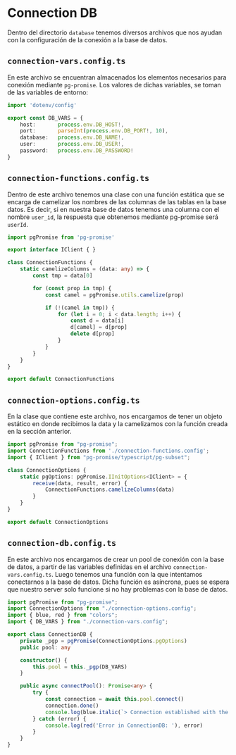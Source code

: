 # Connection DB

Dentro del directorio `database` tenemos diversos archivos que nos ayudan con la configuración de la conexión a la base de datos.

## `connection-vars.config.ts`

En este archivo se encuentran almacenados los elementos necesarios para conexión mediante `pg-promise`. Los valores de dichas variables, se toman de las variables de entorno:

```ts
import 'dotenv/config'

export const DB_VARS = {
    host:       process.env.DB_HOST!,
    port:       parseInt(process.env.DB_PORT!, 10),
    database:   process.env.DB_NAME!,
    user:       process.env.DB_USER!,
    password:   process.env.DB_PASSWORD!
}
```

## `connection-functions.config.ts`

Dentro de este archivo tenemos una clase con una función estática que se encarga de camelizar los nombres de las columnas de las tablas en la base datos. Es decir, si en nuestra base de datos tenemos una columna con el nombre `user_id`, la respuesta que obtenemos mediante pg-promise será `userId`.

```ts
import pgPromise from 'pg-promise'

export interface IClient { }

class ConnectionFunctions {
    static camelizeColumns = (data: any) => {
        const tmp = data[0]

        for (const prop in tmp) {
            const camel = pgPromise.utils.camelize(prop)

            if (!(camel in tmp)) {
                for (let i = 0; i < data.length; i++) {
                    const d = data[i]
                    d[camel] = d[prop]
                    delete d[prop]
                }
            }
        }
    }
}

export default ConnectionFunctions
```

## `connection-options.config.ts`

En la clase que contiene este archivo, nos encargamos de tener un objeto estático en donde recibimos la data y la camelizamos con la función creada en la sección anterior.

```ts
import pgPromise from "pg-promise";
import ConnectionFunctions from './connection-functions.config';
import { IClient } from "pg-promise/typescript/pg-subset";

class ConnectionOptions {
    static pgOptions: pgPromise.IInitOptions<IClient> = {
        receive(data, result, error) {
            ConnectionFunctions.camelizeColumns(data)
        }
    }
}

export default ConnectionOptions
```

## `connection-db.config.ts`

En este archivo nos encargamos de crear un pool de conexión con la base de datos, a partir de las variables definidas en el archivo `connection-vars.config.ts`. Luego tenemos una función con la que intentamos conectarnos a la base de datos. Dicha función es asíncrona, pues se espera que nuestro server solo funcione si no hay problemas con la base de datos.

```ts
import pgPromise from "pg-promise";
import ConnectionOptions from "./connection-options.config";
import { blue, red } from "colors";
import { DB_VARS } from "./connection-vars.config";

export class ConnectionDB {
    private _pgp = pgPromise(ConnectionOptions.pgOptions)
    public pool: any

    constructor() {
        this.pool = this._pgp(DB_VARS)
    }

    public async connectPool(): Promise<any> {
        try {
            const connection = await this.pool.connect()
            connection.done()
            console.log(blue.italic(`> Connection established with the database: ${DB_VARS.database} \n`))
        } catch (error) {
            console.log(red('Error in ConnectionDB: '), error)
        }
    }
}
```
